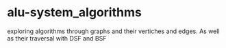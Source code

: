 # alu-system_algorithms
exploring algorithms through graphs and their vertiches and edges. As well as their traversal with DSF and BSF
